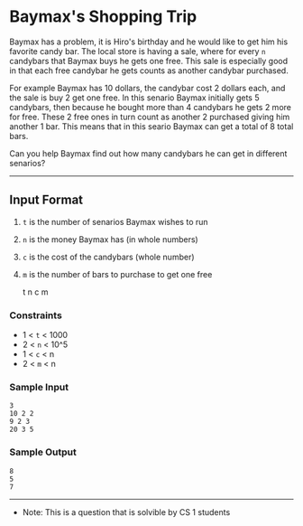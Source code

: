 # Baymax's Shopping Trip

Baymax has a problem, it is Hiro's birthday and he would like to get him his favorite candy bar.
The local store is having a sale, where for every `n` candybars that Baymax buys he gets one free.
This sale is especially good in that each free candybar he gets counts as another candybar purchased.

For example Baymax has 10 dollars, the candybar cost 2 dollars each, and the sale is buy 2 get 
one free. In this senario Baymax initially gets 5 candybars, then because he bought more than 4 candybars
he gets 2 more for free. These 2 free ones in turn count as another 2 purchased giving him another 1 bar. 
This means that in this seario Baymax can get a total of 8 total bars.

Can you help Baymax find out how many candybars he can get in different senarios?

------------------------

## Input Format
1. `t` is the number of senarios Baymax wishes to run
2. `n` is the money Baymax has (in whole numbers)
3. `c` is the cost of the candybars (whole number)
4. `m` is the number of bars to purchase to get one free

	t
	n c m

### Constraints
- 1 < `t` < 1000
- 2 < `n` < 10^5
- 1 < `c` < n
- 2 < `m` < n

### Sample Input
	3
	10 2 2
	9 2 3
	20 3 5

### Sample Output
	8
	5
	7

------------------------

- Note: This is a question that is solvible by CS 1 students